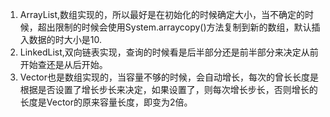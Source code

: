 1. ArrayList,数组实现的，所以最好是在初始化的时候确定大小，当不确定的时候，超出限制的时候会使用System.arraycopy()方法复制到新的数组，默认插入数据的时大小是10.
2. LinkedList,双向链表实现，查询的时候看是后半部分还是前半部分来决定从前开始查还是从后开始。
3. Vector也是数组实现的，当容量不够的时候，会自动增长，每次的曾长长度是根据是否设置了增长步长来决定，如果设置了，则每次增长步长，否则增长的长度是Vector的原来容量长度，即变为2倍。